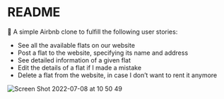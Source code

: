 # README

🏡 A simple Airbnb clone to fulfill the following user stories:

- See all the available flats on our website
- Post a flat to the website, specifying its name and address
- See detailed information of a given flat
- Edit the details of a flat if I made a mistake
- Delete a flat from the website, in case I don’t want to rent it anymore

![Screen Shot 2022-07-08 at 10 50 49](https://user-images.githubusercontent.com/33285862/177966582-3fa09322-703c-4b46-b72e-5ebb374bd845.png)
